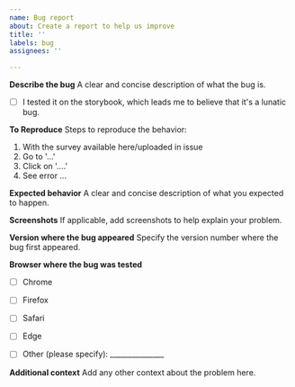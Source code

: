 ```yaml
---
name: Bug report
about: Create a report to help us improve
title: ''
labels: bug
assignees: ''

---
```


**Describe the bug**
A clear and concise description of what the bug is.

- [ ] I tested it on the storybook, which leads me to believe that it's a lunatic bug.

**To Reproduce**
Steps to reproduce the behavior:
1. With the survey available here/uploaded in issue
2. Go to '...'
3. Click on '....'
4. See error ...

**Expected behavior**
A clear and concise description of what you expected to happen.

**Screenshots**
If applicable, add screenshots to help explain your problem.

**Version where the bug appeared**
Specify the version number where the bug first appeared.

**Browser where the bug was tested**

- [ ] Chrome
- [ ] Firefox
- [ ] Safari
- [ ] Edge
- [ ] Other (please specify): _______________


**Additional context**
Add any other context about the problem here.
